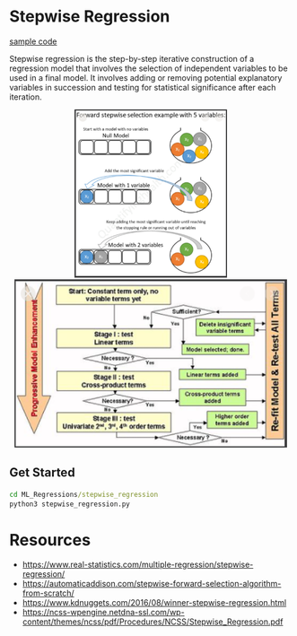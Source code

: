 # Stepwise Regression
[sample code](./stepwise_regression.py)

Stepwise regression is the step-by-step iterative construction of a regression model that involves the selection of independent variables to be used in a final model. It involves adding or removing potential explanatory variables in succession and testing for statistical significance after each iteration.

<p align="center">
  <img src="./images/0.png" height="300">
  <img src="./images/1.png" height="300">
</p>

## Get Started
```cmd
cd ML_Regressions/stepwise_regression
python3 stepwise_regression.py
```

# Resources
- https://www.real-statistics.com/multiple-regression/stepwise-regression/
- https://automaticaddison.com/stepwise-forward-selection-algorithm-from-scratch/
- https://www.kdnuggets.com/2016/08/winner-stepwise-regression.html
- https://ncss-wpengine.netdna-ssl.com/wp-content/themes/ncss/pdf/Procedures/NCSS/Stepwise_Regression.pdf 



